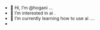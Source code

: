 - 👋 Hi, I’m @hogani ...
- 👀 I’m interested in ai .
- 🌱 I’m currently learning how to use ai ....
- 
  

<!---
hogani/hogani is a ✨ special ✨ repository because its `README.md` (this file) appears on your GitHub profile.
You can click the Preview link to take a look at your changes.
--->
